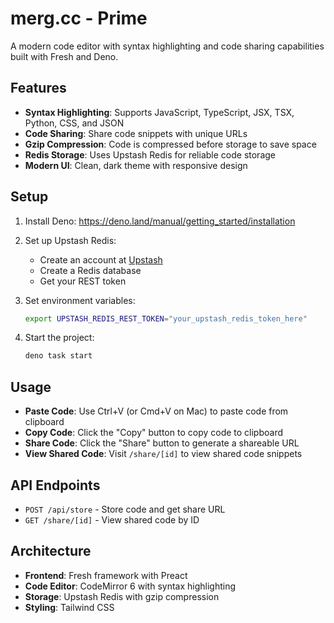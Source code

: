 # merg.cc - Prime

A modern code editor with syntax highlighting and code sharing capabilities
built with Fresh and Deno.

## Features

- **Syntax Highlighting**: Supports JavaScript, TypeScript, JSX, TSX, Python,
  CSS, and JSON
- **Code Sharing**: Share code snippets with unique URLs
- **Gzip Compression**: Code is compressed before storage to save space
- **Redis Storage**: Uses Upstash Redis for reliable code storage
- **Modern UI**: Clean, dark theme with responsive design

## Setup

1. Install Deno: https://deno.land/manual/getting_started/installation

2. Set up Upstash Redis:
   - Create an account at [Upstash](https://upstash.com/)
   - Create a Redis database
   - Get your REST token

3. Set environment variables:
   ```bash
   export UPSTASH_REDIS_REST_TOKEN="your_upstash_redis_token_here"
   ```

4. Start the project:
   ```bash
   deno task start
   ```

## Usage

- **Paste Code**: Use Ctrl+V (or Cmd+V on Mac) to paste code from clipboard
- **Copy Code**: Click the "Copy" button to copy code to clipboard
- **Share Code**: Click the "Share" button to generate a shareable URL
- **View Shared Code**: Visit `/share/[id]` to view shared code snippets

## API Endpoints

- `POST /api/store` - Store code and get share URL
- `GET /share/[id]` - View shared code by ID

## Architecture

- **Frontend**: Fresh framework with Preact
- **Code Editor**: CodeMirror 6 with syntax highlighting
- **Storage**: Upstash Redis with gzip compression
- **Styling**: Tailwind CSS
